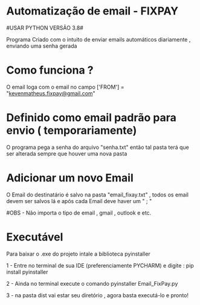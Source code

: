 # Automatização de email - FIXPAY

#USAR PYTHON VERSÃO 3.8#

Programa Criado com o intuito de enviar emails automáticos diariamente , enviando uma senha gerada 


# Como funciona ?

O email loga com o email no campo ['FROM'] = "kevenmatheus.fixpay@gmail.com" 


# Definido como email padrão para envio ( temporariamente)


O programa pega a senha do arquivo "senha.txt" então tal pasta terá que ser alterada sempre que houver uma nova pasta 


# Adicionar um novo Email 


O Email do destinatário é salvo na pasta "email_fixay.txt" , todos os email devem ser salvos lá e após cada Email deve haver um " ; "


#OBS - Não importa o tipo de email , gmail , outlook e etc. 


# Executável 


Para baixar o .exe do projeto intale a biblioteca pyinstaller

1 - Entre no terminal de sua IDE  (preferenciamente PYCHARM) e digite : pip install pyinstaller

2 - Ainda no terminal execute o comando pyinstaller Email_FixPay.py 

3 - na pasta dist vai estar seu diretório , agora basta executá-lo e pronto! 





